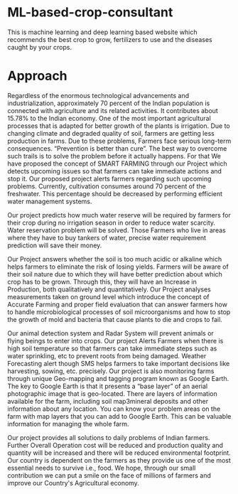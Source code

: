# ML-based-crop-consultant
This is machine learning and deep learning based website which recommends the best crop to grow, fertilizers to use and the diseases caught by your crops.


# Approach
Regardless of the enormous technological advancements and industrialization, approximately 70 percent  of  the  Indian  population  is  connected  with  agriculture  and  its  related  activities.  It contributes  about  15.78%  to  the  Indian  economy.  One  of  the  most  important  agricultural processes that is adapted for better growth of the plants is irrigation. Due to changing climate and degraded quality of soil, farmers are getting less production in farms. Due to these problems, Farmers face serious long-term consequences. “Prevention is better than cure”. The best way to overcome such trails is to solve the problem before it actually happens. For that We have proposed the concept of SMART FARMING through our Project which detects upcoming issues so that farmers can take immediate actions and stop it. Our proposed project alerts farmers regarding such upcoming problems. Currently, cultivation consumes around 70 percent of the freshwater. This percentage should be decreased by performing efficient water management systems. 

Our project predicts how much water reserve will be required by farmers for their crop during no irrigation season in order to reduce water scarcity. Water reservation problem will be solved. Those Farmers who live in areas where they have to buy tankers of water, precise water requirement prediction will save their money. 

Our Project answers whether the soil is too much acidic or alkaline which helps farmers to eliminate the risk of losing yields. Farmers will be aware of their soil nature due to which they will have better prediction about which crop has to be grown. Through this, they will have an Increase in Production, both qualitatively and quantitatively. Our Project analyses measurements taken on ground level which introduce the concept of Accurate Farming and proper field evaluation that can answer farmers how to handle microbiological processes of soil microorganisms and how to stop the growth of mold and bacteria that cause plants to die and crops to fail.

Our animal detection system and Radar System will prevent animals or flying beings to enter into crops. Our project Alerts Farmers when there is high soil temperature so that farmers can take immediate steps such as water sprinkling, etc to prevent roots from being damaged. Weather Forecasting alert though SMS helps farmers to take important decisions like harvesting, sowing, etc. precisely. Our project is also monitoring farms through unique Geo-mapping and tagging program known as Google Earth. The key to Google Earth is that it presents a “base layer” of an aerial photographic image that is geo-located. There are layers of information available for the farm, including soil map3mineral deposits and other information about any location. You can know your problem areas on the farm with map layers that you can add to Google Earth.  This can be valuable information for managing the whole farm.

Our project provides all solutions to daily problems of Indian farmers. Further Overall Operation cost will be reduced and production quality and quantity will be increased and there will be reduced environmental footprint. Our country is dependent on the farmers as they provide us one of the most essential needs to survive i.e., food. We hope, through our small contribution we can put a smile on the face of millions of farmers and improve our Country's Agricultural economy.


